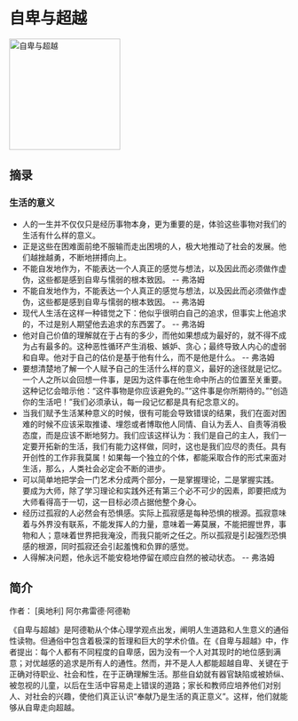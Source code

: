 # 自卑与超越

<img style="width: 200px;" src="https://img9.doubanio.com/view/subject/s/public/s1780980.jpg" alt="自卑与超越" />

## 摘录

### 生活的意义


- 人的一生并不仅仅只是经历事物本身，更为重要的是，体验这些事物对我们的生活有什么样的意义。
- 正是这些在困难面前绝不服输而走出困境的人，极大地推动了社会的发展。他们越挫越勇，不断地拼搏向上。
- 不能自发地作为，不能表达一个人真正的感觉与想法，以及因此而必须做作虚伪，这些都是感到自卑与懦弱的根本致因。 -- 弗洛姆
- 不能自发地作为，不能表达一个人真正的感觉与想法，以及因此而必须做作虚伪，这些都是感到自卑与懦弱的根本致因。 -- 弗洛姆
- 现代人生活在这样一种错觉之下：他似乎很明白自己的追求，但事实上他追求的，不过是别人期望他去追求的东西罢了。 -- 弗洛姆
- 他对自己价值的理解就在于占有的多少，而他如果想成为最好的，就不得不成为占有最多的。这种恶性循环产生消极、嫉妒、贪心；最终导致人内心的虚弱和自卑。他对于自己的估价是基于他有什么，而不是他是什么。 -- 弗洛姆
- 要想清楚地了解一个人赋予自己的生活什么样的意义，最好的途径就是记忆。\
  一个人之所以会回想一件事，是因为这件事在他生命中所占的位置至关重要。这种记忆会暗示他：“这件事物是你应该避免的。”“这件事是你所期待的。”“创造你的生活吧！”我们必须承认，每一段记忆都是具有纪念意义的。
- 当我们赋予生活某种意义的时候，很有可能会导致错误的结果，我们在面对困难的时候不应该采取推诿、埋怨或者博取他人同情、自认为丢人、自责等消极态度，而是应该不断地努力。我们应该这样认为：我们是自己的主人，我们一定要开拓新的生活，我们有能力这样做，同时，这也是我们应尽的责任。具有开创性的工作非我莫属！如果每一个独立的个体，都能采取合作的形式来面对生活，那么，人类社会必定会不断的进步。
- 可以简单地把学会一门艺术分成两个部分，一是掌握理论，二是掌握实践。\
  要成为大师，除了学习理论和实践外还有第三个必不可少的因素，即要把成为大师看得高于一切，这一目标必须占据他整个身心。
- 经历过孤寂的人必然会有恐惧感。实际上孤寂感是每种恐惧的根源。孤寂意味着与外界没有联系，不能发挥人的力量，意味着一筹莫展，不能把握世界，事物和人；意味着世界把我淹没，而我只能听之任之。所以孤寂是引起强烈恐惧感的根源，同时孤寂还会引起羞愧和负罪的感觉。
- 人得解决问题，他永远不能安稳地停留在顺应自然的被动状态。 -- 弗洛姆

## 简介

作者： [奥地利] 阿尔弗雷德·阿德勒

《自卑与超越》是阿德勒从个体心理学观点出发，阐明人生道路和人生意义的通俗性读物。但通俗中包含着极深的哲理和巨大的学术价值。在《自卑与超越》中，作者提出：每个人都有不同程度的自卑感，因为没有一个人对其现时的地位感到满意；对优越感的追求是所有人的通性。然而，并不是人人都能超越自卑、关键在于正确对待职业、社会和性，在于正确理解生活。那些自幼就有器官缺陷或被娇纵、被忽视的儿童，以后在生活中容易走上错误的道路；家长和教师应培养他们对别人、对社会的兴趣，使他们真正认识“奉献乃是生活的真正意义”。这样，他们就能够从自卑走向超越。
